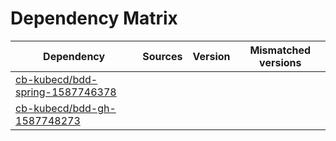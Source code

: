 # Dependency Matrix

Dependency | Sources | Version | Mismatched versions
---------- | ------- | ------- | -------------------
[cb-kubecd/bdd-spring-1587746378](https://github.com/cb-kubecd/bdd-spring-1587746378.git) |  | []() | 
[cb-kubecd/bdd-gh-1587748273](https://github.com/cb-kubecd/bdd-gh-1587748273.git) |  | []() | 
